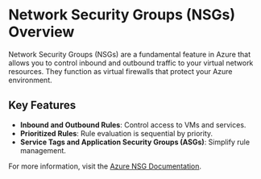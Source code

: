 # Network Security Groups (NSGs) Overview

Network Security Groups (NSGs) are a fundamental feature in Azure that allows you to control inbound and outbound traffic to your virtual network resources. They function as virtual firewalls that protect your Azure environment.

## Key Features
- **Inbound and Outbound Rules**: Control access to VMs and services.
- **Prioritized Rules**: Rule evaluation is sequential by priority.
- **Service Tags and Application Security Groups (ASGs)**: Simplify rule management.

For more information, visit the [Azure NSG Documentation](https://learn.microsoft.com/azure/virtual-network/network-security-groups-overview?WT.mc_id=%3Fwt.mc_id%3Dstudentamb_260352).
